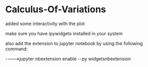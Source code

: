 # Calculus-Of-Variations

added some interactivity with the plot

make sure you have ipywidgets installed in your system

also add the extension to jupyter notebook by using the following command:

---->jupyter nbextension enable --py widgetsnbextension  
